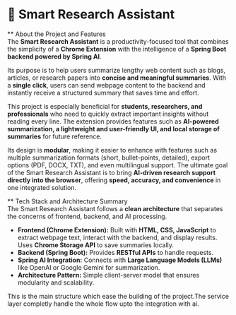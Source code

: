 # 📖 Smart Research Assistant  

** About the Project and Features  
The **Smart Research Assistant** is a productivity-focused tool that combines the simplicity of a **Chrome Extension** with the intelligence of a
**Spring Boot backend powered by Spring AI**.  

Its purpose is to help users summarize lengthy web content such as blogs, articles, or research papers into **concise and meaningful summaries**.
With a **single click**, users can send webpage content to the backend and instantly receive a structured summary that saves time and effort.  

This project is especially beneficial for **students, researchers, and professionals** who need to quickly extract important insights without reading every line. 
The extension provides features such as **AI-powered summarization, a lightweight and user-friendly UI, and local storage of summaries** for future reference.  

Its design is **modular**, making it easier to enhance with features such as multiple summarization formats (short, bullet-points, detailed), export options (PDF, DOCX, TXT),
and even multilingual support. The ultimate goal of the Smart Research Assistant is to bring **AI-driven research support directly into the browser**, offering **speed, accuracy, and convenience** in one integrated solution.  



** Tech Stack and Architecture Summary  
The Smart Research Assistant follows a **clean architecture** that separates the concerns of frontend, backend, and AI processing.  

- **Frontend (Chrome Extension):** Built with **HTML, CSS, JavaScript** to extract webpage text, interact with the backend, and display results. Uses **Chrome Storage API** to save summaries locally.  
- **Backend (Spring Boot):** Provides **RESTful APIs** to handle requests.  
- **Spring AI Integration:** Connects with **Large Language Models (LLMs)** like OpenAI or Google Gemini for summarization.  
- **Architecture Pattern:** Simple client-server model that ensures modularity and scalability.

This is the main structure which ease the building of the project.The service layer completly handle the whole flow upto the integration with ai.

